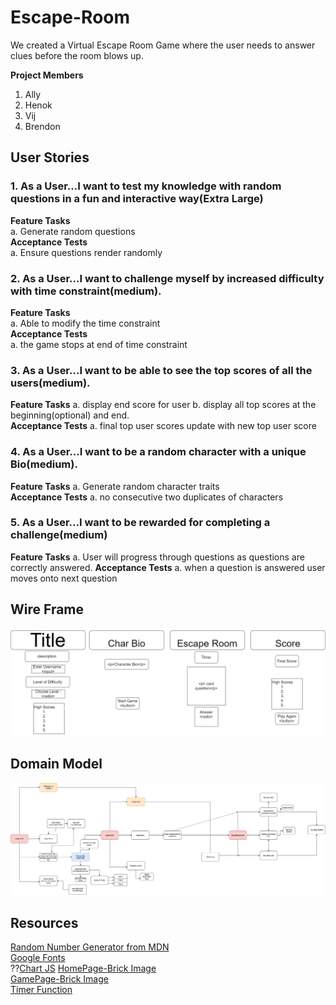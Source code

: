 # Escape-Room
We created a Virtual Escape Room Game where the user needs to answer clues before the room blows up. 

**Project Members**
1. Ally  
2. Henok  
3. Vij  
4. Brendon  

## User Stories

### 1. As a User...I want to test my knowledge with random questions in a fun and interactive way(Extra Large) ###

**Feature Tasks**  
        a. Generate random questions  
**Acceptance Tests**  
        a. Ensure questions render randomly


### 2. As a User...I want to challenge myself by increased difficulty with time constraint(medium). ### 
 **Feature Tasks**  
        a. Able to modify the time constraint  
**Acceptance Tests**  
        a. the game stops at end of time constraint


### 3. As a User...I want to be able to see the top scores of all the users(medium). ###
**Feature Tasks**
        a. display end score for user
        b. display all top scores at the beginning(optional) and end.   
**Acceptance Tests**
        a. final top user scores update with new top user score


### 4. As a User...I want to be a random character with a unique Bio(medium). ###

**Feature Tasks**
        a. Generate random character traits  
**Acceptance Tests**
        a. no consecutive two duplicates of characters
        

### 5. As a User...I want to be rewarded for completing a challenge(medium) ###

**Feature Tasks**
        a. User will progress through questions as questions are correctly answered.
**Acceptance Tests**
        a. when a question is answered user moves onto next question


## Wire Frame ##
![wireframe](/img/WireFrame.jpg)

## Domain Model ##
![Domain Model](/img/DomainModel.png)

## Resources ##
[Random Number Generator from MDN](https://developer.mozilla.org/en-US/docs/Web/JavaScript/Reference/Global_Objects/Math/random)    
[Google Fonts](https://fonts.google.com/?category=Display&selection.family=Rammetto+One)  
??[Chart JS](https://www.chartjs.org/docs/latest/)
[HomePage-Brick Image](https://unsplash.com/)  
[GamePage-Brick Image](https://unsplash.com/)  
[Timer Function](https://www.geeksforgeeks.org/javascript-timer/  )

